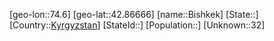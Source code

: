 ﻿---
location: [42.86666,74.6]
type: City
tags:
- geo/City


SpocWebEntityId: 35933
isDeleted: false
confidential: public

---
[geo-lon::74.6]
[geo-lat::42.86666]
[name::Bishkek]
[State::]
[Country::[Kyrgyzstan](geo/Continent/Asia/Kyrgyzstan.md)]
[StateId::]
[Population::]
[Unknown::32]

